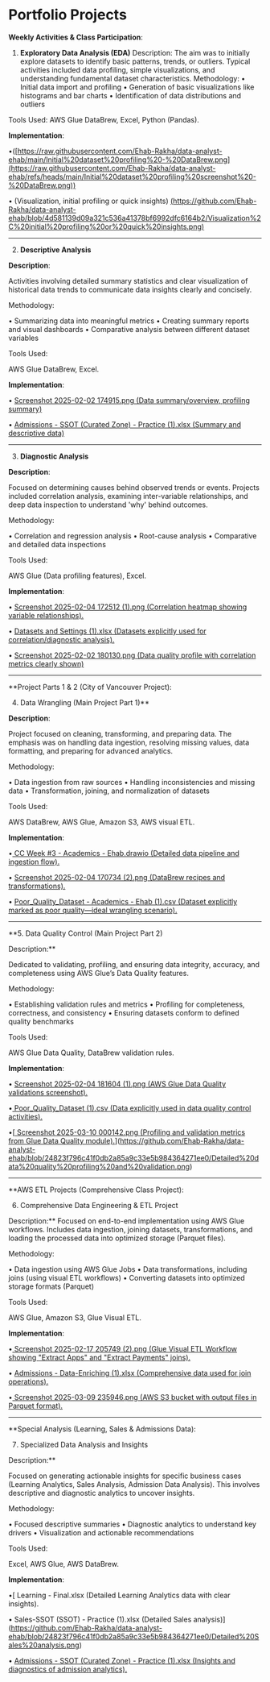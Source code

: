 # **Portfolio Projects**
**Weekly Activities & Class Participation**:
1. **Exploratory Data Analysis (EDA)**
Description:
The aim was to initially explore datasets to identify basic patterns, trends, or outliers. Typical activities included data profiling, simple visualizations, and understanding fundamental dataset characteristics.
Methodology:
•	Initial data import and profiling
•	Generation of basic visualizations like histograms and bar charts
•	Identification of data distributions and outliers

Tools Used:
AWS Glue DataBrew, Excel, Python (Pandas).

**Implementation**:

•([https://raw.githubusercontent.com/Ehab-Rakha/data-analyst-ehab/main/Initial%20dataset%20profiling%20-%20DataBrew.png](https://raw.githubusercontent.com/Ehab-Rakha/data-analyst-ehab/refs/heads/main/Initial%20dataset%20profiling%20screenshot%20-%20DataBrew.png))


•	(Visualization, initial profiling or quick insights) [(https://github.com/Ehab-Rakha/data-analyst-ehab/blob/4d581139d09a321c536a41378bf6992dfc6164b2/Visualization%2C%20initial%20profiling%20or%20quick%20insights.png)](https://github.com/Ehab-Rakha/data-analyst-ehab/blob/4d581139d09a321c536a41378bf6992dfc6164b2/Visualization%2C%20initial%20profiling%20or%20quick%20insights.png)
________________________________________

2. **Descriptive Analysis**

**Description**:

Activities involving detailed summary statistics and clear visualization of historical data trends to communicate data insights clearly and concisely.

Methodology:

•	Summarizing data into meaningful metrics
•	Creating summary reports and visual dashboards
•	Comparative analysis between different dataset variables

Tools Used:

AWS Glue DataBrew, Excel.

**Implementation**:

•	[Screenshot 2025-02-02 174915.png (Data summary/overview, profiling summary)](https://github.com/Ehab-Rakha/data-analyst-ehab/blob/24823f796c41f0db2a85a9c33e5b984364271ee0/Data%20summary-overview%2C%20profiling%20summary.png)

•	[Admissions - SSOT (Curated Zone) - Practice (1).xlsx (Summary and descriptive data)](https://github.com/Ehab-Rakha/data-analyst-ehab/blob/24823f796c41f0db2a85a9c33e5b984364271ee0/Summary%20and%20descriptive%20data.png)
________________________________________

3. **Diagnostic Analysis**

**Description**:

Focused on determining causes behind observed trends or events. Projects included correlation analysis, examining inter-variable relationships, and deep data inspection to understand 'why' behind outcomes.

Methodology:

•	Correlation and regression analysis
•	Root-cause analysis
•	Comparative and detailed data inspections

Tools Used:

AWS Glue (Data profiling features), Excel.

**Implementation**:

•	[Screenshot 2025-02-04 172512 (1).png (Correlation heatmap showing variable relationships).](https://github.com/Ehab-Rakha/data-analyst-ehab/blob/24823f796c41f0db2a85a9c33e5b984364271ee0/Correlation%20heatmap%20showing%20variable%20relationships.png)

•	[Datasets and Settings (1).xlsx (Datasets explicitly used for correlation/diagnostic analysis).](https://github.com/Ehab-Rakha/data-analyst-ehab/blob/24823f796c41f0db2a85a9c33e5b984364271ee0/Dataset%20explicitly%20marked%20as%20poor%20quality%E2%80%94ideal%20wrangling%20scenario.png)

•	[Screenshot 2025-02-02 180130.png (Data quality profile with correlation metrics clearly shown)](https://github.com/Ehab-Rakha/data-analyst-ehab/blob/24823f796c41f0db2a85a9c33e5b984364271ee0/Data%20quality%20profile%20with%20correlation%20metrics%20clearly%20shown.png)
________________________________________

**Project Parts 1 & 2 (City of Vancouver Project):

4. Data Wrangling (Main Project Part 1)**

**Description**:

Project focused on cleaning, transforming, and preparing data. The emphasis was on handling data ingestion, resolving missing values, data formatting, and preparing for advanced analytics.

Methodology:

•	Data ingestion from raw sources
•	Handling inconsistencies and missing data
•	Transformation, joining, and normalization of datasets

Tools Used:

AWS DataBrew, AWS Glue, Amazon S3, AWS visual ETL.

**Implementation**:

•[	CC Week #3 - Academics - Ehab.drawio (Detailed data pipeline and ingestion flow).](https://github.com/Ehab-Rakha/data-analyst-ehab/blob/24823f796c41f0db2a85a9c33e5b984364271ee0/Detailed%20data%20quality%20profiling%20and%20validation.png)

•	[Screenshot 2025-02-04 170734 (2).png (DataBrew recipes and transformations).](https://github.com/Ehab-Rakha/data-analyst-ehab/blob/24823f796c41f0db2a85a9c33e5b984364271ee0/DataBrew%20transformations.png)

•	[Poor_Quality_Dataset - Academics - Ehab (1).csv (Dataset explicitly marked as poor quality—ideal wrangling scenario).](https://github.com/Ehab-Rakha/data-analyst-ehab/blob/24823f796c41f0db2a85a9c33e5b984364271ee0/Dataset%20explicitly%20marked%20as%20poor%20quality%E2%80%94ideal%20wrangling%20scenario.png)
________________________________________

**5. Data Quality Control (Main Project Part 2)

Description:**

Dedicated to validating, profiling, and ensuring data integrity, accuracy, and completeness using AWS Glue’s Data Quality features.

Methodology:

•	Establishing validation rules and metrics
•	Profiling for completeness, correctness, and consistency
•	Ensuring datasets conform to defined quality benchmarks

Tools Used:

AWS Glue Data Quality, DataBrew validation rules.

**Implementation**:

•	[Screenshot 2025-02-04 181604 (1).png (AWS Glue Data Quality validations screenshot).](https://github.com/Ehab-Rakha/data-analyst-ehab/blob/24823f796c41f0db2a85a9c33e5b984364271ee0/AWS%20Glue%20Data%20Quality%20validations.png)

•[	Poor_Quality_Dataset (1).csv (Data explicitly used in data quality control activities).](https://github.com/Ehab-Rakha/data-analyst-ehab/blob/24823f796c41f0db2a85a9c33e5b984364271ee0/Detailed%20data%20quality%20profiling%20and%20validation.png)

•[[	Screenshot 2025-03-10 000142.png (Profiling and validation metrics from Glue Data Quality module).](https://github.com/Ehab-Rakha/data-analyst-ehab/blob/24823f796c41f0db2a85a9c33e5b984364271ee0/Detailed%20data%20quality%20profiling%20and%20validation.png)](https://github.com/Ehab-Rakha/data-analyst-ehab/blob/24823f796c41f0db2a85a9c33e5b984364271ee0/Detailed%20data%20quality%20profiling%20and%20validation.png)
________________________________________

**AWS ETL Projects (Comprehensive Class Project):

6. Comprehensive Data Engineering & ETL Project

Description:**
Focused on end-to-end implementation using AWS Glue workflows. Includes data ingestion, joining datasets, transformations, and loading the processed data into optimized storage (Parquet files).

Methodology:

•	Data ingestion using AWS Glue Jobs
•	Data transformations, including joins (using visual ETL workflows)
•	Converting datasets into optimized storage formats (Parquet)

Tools Used:

AWS Glue, Amazon S3, Glue Visual ETL.

**Implementation**:

•[	Screenshot 2025-02-17 205749 (2).png (Glue Visual ETL Workflow showing "Extract Apps" and "Extract Payments" joins).](https://github.com/Ehab-Rakha/data-analyst-ehab/blob/24823f796c41f0db2a85a9c33e5b984364271ee0/Glue%20Visual%20ETL%20Workflow%20showing%20%5BExtract%20Apps%5D%20and%20%5BExtract%20Payments%5D%20joins.png)

•	[Admissions - Data-Enriching (1).xlsx (Comprehensive data used for join operations).](https://github.com/Ehab-Rakha/data-analyst-ehab/blob/24823f796c41f0db2a85a9c33e5b984364271ee0/Comprehensive%20data%20used%20for%20join%20operations.png)

•[	Screenshot 2025-03-09 235946.png (AWS S3 bucket with output files in Parquet format).](https://github.com/Ehab-Rakha/data-analyst-ehab/blob/24823f796c41f0db2a85a9c33e5b984364271ee0/AWS%20S3%20bucket%20with%20output%20files%20in%20Parquet%20format.png)
________________________________________

**Special Analysis (Learning, Sales & Admissions Data):

7. Specialized Data Analysis and Insights

Description:**

Focused on generating actionable insights for specific business cases (Learning Analytics, Sales Analysis, Admission Data Analysis). This involves descriptive and diagnostic analytics to uncover insights.

Methodology:

•	Focused descriptive summaries
•	Diagnostic analytics to understand key drivers
•	Visualization and actionable recommendations

Tools Used:

Excel, AWS Glue, AWS DataBrew.

**Implementation**:

•[	Learning - Final.xlsx (Detailed Learning Analytics data with clear insights).

•	Sales-SSOT (SSOT) - Practice (1).xlsx (Detailed Sales analysis)](https://github.com/Ehab-Rakha/data-analyst-ehab/blob/24823f796c41f0db2a85a9c33e5b984364271ee0/Detailed%20Sales%20analysis.png)

•	[Admissions - SSOT (Curated Zone) - Practice (1).xlsx (Insights and diagnostics of admission analytics).](https://github.com/Ehab-Rakha/data-analyst-ehab/blob/24823f796c41f0db2a85a9c33e5b984364271ee0/Insights%20and%20diagnostics%20of%20admission%20analytics.png)
